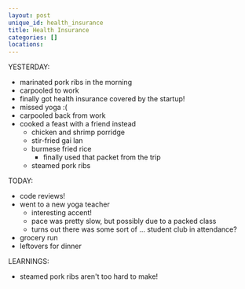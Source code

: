 ```yaml
---
layout: post
unique_id: health_insurance
title: Health Insurance
categories: []
locations: 
---
```


YESTERDAY:
* marinated pork ribs in the morning
* carpooled to work
* finally got health insurance covered by the startup!
* missed yoga :(
* carpooled back from work
* cooked a feast with a friend instead
  * chicken and shrimp porridge
  * stir-fried gai lan
  * burmese fried rice
    * finally used that packet from the trip
  * steamed pork ribs

TODAY:
* code reviews!
* went to a new yoga teacher
  * interesting accent!
  * pace was pretty slow, but possibly due to a packed class
  * turns out there was some sort of ... student club in attendance?
* grocery run
* leftovers for dinner

LEARNINGS:
* steamed pork ribs aren't too hard to make!

